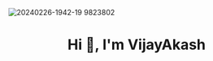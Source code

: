 ![20240226-1942-19 9823802](https://github.com/vijayakashallenki/vijayakashallenki/assets/83111657/a4376509-db3b-426d-91ab-00b94b779389)
<h1 align="center">Hi 👋, I'm VijayAkash</h1>

